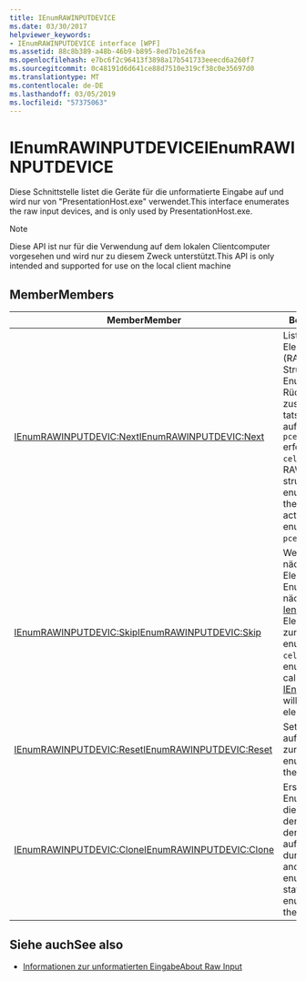 ```yaml
---
title: IEnumRAWINPUTDEVICE
ms.date: 03/30/2017
helpviewer_keywords:
- IEnumRAWINPUTDEVICE interface [WPF]
ms.assetid: 88c8b389-a48b-46b9-b895-8ed7b1e26fea
ms.openlocfilehash: e7bc6f2c96413f3898a17b541733eeecd6a260f7
ms.sourcegitcommit: 0c48191d6d641ce88d7510e319cf38c0e35697d0
ms.translationtype: MT
ms.contentlocale: de-DE
ms.lasthandoff: 03/05/2019
ms.locfileid: "57375063"
---
```

# <a name="ienumrawinputdevice"></a><span data-ttu-id="c84a1-102">IEnumRAWINPUTDEVICE</span><span class="sxs-lookup"><span data-stu-id="c84a1-102">IEnumRAWINPUTDEVICE</span></span>
<span data-ttu-id="c84a1-103">Diese Schnittstelle listet die Geräte für die unformatierte Eingabe auf und wird nur von "PresentationHost.exe" verwendet.</span><span class="sxs-lookup"><span data-stu-id="c84a1-103">This interface enumerates the raw input devices, and is only used by PresentationHost.exe.</span></span>  
  
> [!NOTE]
>  <span data-ttu-id="c84a1-104">Diese API ist nur für die Verwendung auf dem lokalen Clientcomputer vorgesehen und wird nur zu diesem Zweck unterstützt.</span><span class="sxs-lookup"><span data-stu-id="c84a1-104">This API is only intended and supported for use on the local client machine</span></span>  
  
## <a name="members"></a><span data-ttu-id="c84a1-105">Member</span><span class="sxs-lookup"><span data-stu-id="c84a1-105">Members</span></span>  
  
|<span data-ttu-id="c84a1-106">Member</span><span class="sxs-lookup"><span data-stu-id="c84a1-106">Member</span></span>|<span data-ttu-id="c84a1-107">Beschreibung</span><span class="sxs-lookup"><span data-stu-id="c84a1-107">Description</span></span>|  
|------------|-----------------|  
|[<span data-ttu-id="c84a1-108">IEnumRAWINPUTDEVIC:Next</span><span class="sxs-lookup"><span data-stu-id="c84a1-108">IEnumRAWINPUTDEVIC:Next</span></span>](ienumrawinputdevic-next.md)|<span data-ttu-id="c84a1-109">Listet die nächsten `celt`-Elemente (RAWINPUTDEVICE-Strukturen) in der Liste des Enumerators auf, wobei die Rückgabe in `rgelt` zusammen mit der tatsächlichen Anzahl der aufgelisteten Elemente in `pceltFetched` erfolgt.</span><span class="sxs-lookup"><span data-stu-id="c84a1-109">Enumerates the next `celt` elements (that is, RAWINPUTDEVICE structures) in the enumerator's list, returning them in `rgelt` along with the actual number of enumerated elements in `pceltFetched`.</span></span>|  
|[<span data-ttu-id="c84a1-110">IEnumRAWINPUTDEVIC:Skip</span><span class="sxs-lookup"><span data-stu-id="c84a1-110">IEnumRAWINPUTDEVIC:Skip</span></span>](ienumrawinputdevic-skip.md)|<span data-ttu-id="c84a1-111">Weist den Enumerator zum nächsten überspringen `celt` Elemente in der Enumeration, damit der nächste Aufruf von [Ienumrawinputdevic](ienumrawinputdevic-next.md) diese Elemente nicht zurückgibt.</span><span class="sxs-lookup"><span data-stu-id="c84a1-111">Instructs the enumerator to skip the next `celt` elements in the enumeration so that the next call to [IEnumRAWINPUTDEVIC:Next](ienumrawinputdevic-next.md) will not return those elements.</span></span>|  
|[<span data-ttu-id="c84a1-112">IEnumRAWINPUTDEVIC:Reset</span><span class="sxs-lookup"><span data-stu-id="c84a1-112">IEnumRAWINPUTDEVIC:Reset</span></span>](ienumrawinputdevic-reset.md)|<span data-ttu-id="c84a1-113">Setzt die Enumerationsfolge auf den Anfang zurück.</span><span class="sxs-lookup"><span data-stu-id="c84a1-113">Resets the enumeration sequence to the beginning.</span></span>|  
|[<span data-ttu-id="c84a1-114">IEnumRAWINPUTDEVIC:Clone</span><span class="sxs-lookup"><span data-stu-id="c84a1-114">IEnumRAWINPUTDEVIC:Clone</span></span>](ienumrawinputdevic-clone.md)|<span data-ttu-id="c84a1-115">Erstellt einen weiteren Enumerator für Geräte für die unformatierte Eingabe, der denselben Zustand wie der aktuelle Enumerator aufweist und dieselbe Liste durchlaufen soll.</span><span class="sxs-lookup"><span data-stu-id="c84a1-115">Creates another raw input device enumerator with the same state as the current enumerator to iterate over the same list.</span></span>|  
  
## <a name="see-also"></a><span data-ttu-id="c84a1-116">Siehe auch</span><span class="sxs-lookup"><span data-stu-id="c84a1-116">See also</span></span>
- [<span data-ttu-id="c84a1-117">Informationen zur unformatierten Eingabe</span><span class="sxs-lookup"><span data-stu-id="c84a1-117">About Raw Input</span></span>](/windows/desktop/inputdev/about-raw-input)

